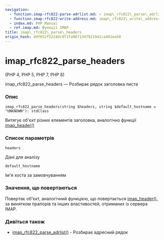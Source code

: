 ```yaml
---
navigation:
  - function.imap-rfc822-parse-adrlist.md: « imap\_rfc822\_parse\_adrlist
  - function.imap-rfc822-write-address.md: imap\_rfc822\_write\_address »
  - index.md: PHP Manual
  - ref.imap.md: Функції IMAP
title: imap\_rfc822\_parse\_headers
origin_hash: ddf652f5224dc9f1fa9671347921941ca401ea50
---
```

# imap\_rfc822\_parse\_headers

(PHP 4, PHP 5, PHP 7, PHP 8)

imap\_rfc822\_parse\_headers — Розбирає рядок заголовка листа

### Опис

```methodsynopsis
imap_rfc822_parse_headers(string $headers, string $default_hostname = "UNKNOWN"): stdClass
```

Витягує об'єкт різних елементів заголовка, аналогічно функції [imap\_header()](function.imap-header.md)

### Список параметрів

`headers`

Дані для аналізу

`default_hostname`

Ім'я хоста за замовчуванням

### Значення, що повертаються

Повертає об'єкт, аналогічний функцією, що повертається [imap\_header()](function.imap-header.md), за винятком прапорів та інших властивостей, отриманих із сервера IMAP.

### Дивіться також

-   [imap\_rfc822\_parse\_adrlist()](function.imap-rfc822-parse-adrlist.md) \- Розбирає адресний рядок

